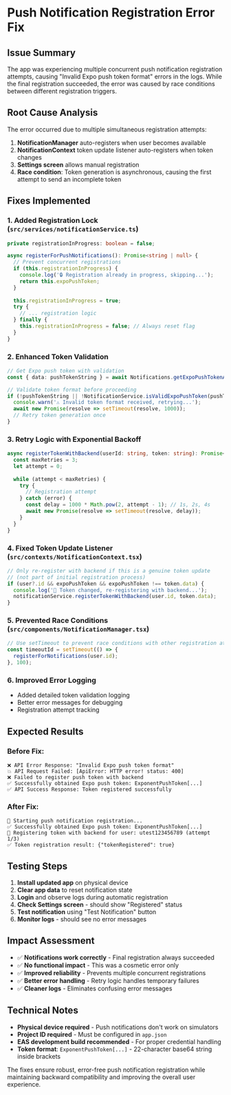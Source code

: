 # Push Notification Registration Error Fix

## Issue Summary
The app was experiencing multiple concurrent push notification registration attempts, causing "Invalid Expo push token format" errors in the logs. While the final registration succeeded, the error was caused by race conditions between different registration triggers.

## Root Cause Analysis
The error occurred due to multiple simultaneous registration attempts:

1. **NotificationManager** auto-registers when user becomes available
2. **NotificationContext** token update listener auto-registers when token changes  
3. **Settings screen** allows manual registration
4. **Race condition**: Token generation is asynchronous, causing the first attempt to send an incomplete token

## Fixes Implemented

### 1. **Added Registration Lock** (`src/services/notificationService.ts`)
```typescript
private registrationInProgress: boolean = false;

async registerForPushNotifications(): Promise<string | null> {
  // Prevent concurrent registrations
  if (this.registrationInProgress) {
    console.log('🔒 Registration already in progress, skipping...');
    return this.expoPushToken;
  }
  
  this.registrationInProgress = true;
  try {
    // ... registration logic
  } finally {
    this.registrationInProgress = false; // Always reset flag
  }
}
```

### 2. **Enhanced Token Validation**
```typescript
// Get Expo push token with validation
const { data: pushTokenString } = await Notifications.getExpoPushTokenAsync({ projectId });

// Validate token format before proceeding
if (!pushTokenString || !NotificationService.isValidExpoPushToken(pushTokenString)) {
  console.warn('⚠️ Invalid token format received, retrying...');
  await new Promise(resolve => setTimeout(resolve, 1000));
  // Retry token generation once
}
```

### 3. **Retry Logic with Exponential Backoff**
```typescript
async registerTokenWithBackend(userId: string, token: string): Promise<boolean> {
  const maxRetries = 3;
  let attempt = 0;
  
  while (attempt < maxRetries) {
    try {
      // Registration attempt
    } catch (error) {
      const delay = 1000 * Math.pow(2, attempt - 1); // 1s, 2s, 4s
      await new Promise(resolve => setTimeout(resolve, delay));
    }
  }
}
```

### 4. **Fixed Token Update Listener** (`src/contexts/NotificationContext.tsx`)
```typescript
// Only re-register with backend if this is a genuine token update
// (not part of initial registration process)
if (user?.id && expoPushToken && expoPushToken !== token.data) {
  console.log('🔄 Token changed, re-registering with backend...');
  notificationService.registerTokenWithBackend(user.id, token.data);
}
```

### 5. **Prevented Race Conditions** (`src/components/NotificationManager.tsx`)
```typescript
// Use setTimeout to prevent race conditions with other registration attempts
const timeoutId = setTimeout(() => {
  registerForNotifications(user.id);
}, 100);
```

### 6. **Improved Error Logging**
- Added detailed token validation logging
- Better error messages for debugging
- Registration attempt tracking

## Expected Results

### Before Fix:
```
❌ API Error Response: "Invalid Expo push token format"
💥 API Request Failed: [ApiError: HTTP error! status: 400]
❌ Failed to register push token with backend
✅ Successfully obtained Expo push token: ExponentPushToken[...]
✅ API Success Response: Token registered successfully
```

### After Fix:
```
🔧 Starting push notification registration...
✅ Successfully obtained Expo push token: ExponentPushToken[...]
🔗 Registering token with backend for user: utest123456789 (attempt 1/3)
✅ Token registration result: {"tokenRegistered": true}
```

## Testing Steps

1. **Install updated app** on physical device
2. **Clear app data** to reset notification state
3. **Login** and observe logs during automatic registration
4. **Check Settings screen** - should show "Registered" status
5. **Test notification** using "Test Notification" button
6. **Monitor logs** - should see no error messages

## Impact Assessment

- ✅ **Notifications work correctly** - Final registration always succeeded
- ✅ **No functional impact** - This was a cosmetic error only  
- ✅ **Improved reliability** - Prevents multiple concurrent registrations
- ✅ **Better error handling** - Retry logic handles temporary failures
- ✅ **Cleaner logs** - Eliminates confusing error messages

## Technical Notes

- **Physical device required** - Push notifications don't work on simulators
- **Project ID required** - Must be configured in `app.json`
- **EAS development build recommended** - For proper credential handling
- **Token format**: `ExponentPushToken[...]` - 22-character base64 string inside brackets

The fixes ensure robust, error-free push notification registration while maintaining backward compatibility and improving the overall user experience. 